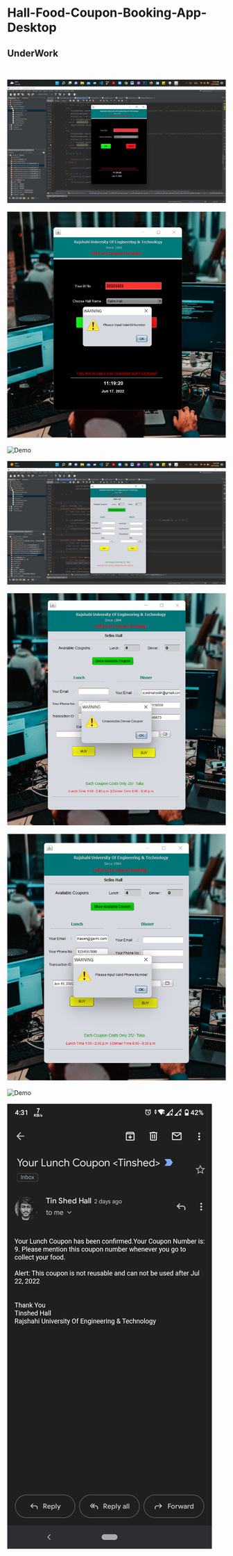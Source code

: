 # Hall-Food-Coupon-Booking-App-Desktop
## UnderWork 

</br>

![Demo](test/Screenshot%202022-06-17%20233556.png)
</br>
</br>
![Demo](test/Screenshot%202022-06-17%20231946.png)
</br>
</br>
![Demo](test/Screenshot&2022-07-26%164057.png)
</br>
</br>
![Demo](test/Screenshot%202022-06-17%20151410.png)
</br>
</br>
![Demo](test/Screenshot%202022-06-17%20232126.png)
</br>
</br>
![Demo](test/Screenshot%202022-06-17%20232326.png)
</br>
</br>
![Demo](test/Screenshot%2022-07-26%164254.png)
</br>
</br>
![Demo](test/Screenshot_20220726-163153.png)



